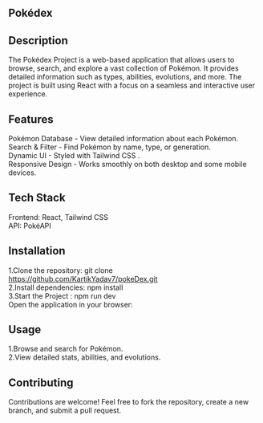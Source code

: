 ## Pokédex

## Description
The Pokédex Project is a web-based application that allows users to browse, search, and explore a vast collection of Pokémon. It provides detailed information such as types, abilities, evolutions, and more. The project is built using React with a focus on a seamless and interactive user experience.

## Features
Pokémon Database - View detailed information about each Pokémon.  
Search & Filter - Find Pokémon by name, type, or generation.  
Dynamic UI - Styled with Tailwind CSS .  
Responsive Design - Works smoothly on both desktop and some mobile devices.  

## Tech Stack

Frontend: React, Tailwind CSS  
API: PokéAPI

## Installation
1.Clone the repository:
git clone https://github.com/KartikYadav7/pokeDex.git  
2.Install dependencies:
npm install  
3.Start the Project :
npm run dev   
Open the application in your browser:

## Usage
1.Browse and search for Pokémon.  
2.View detailed stats, abilities, and evolutions.

## Contributing
Contributions are welcome! Feel free to fork the repository, create a new branch, and submit a pull request.



